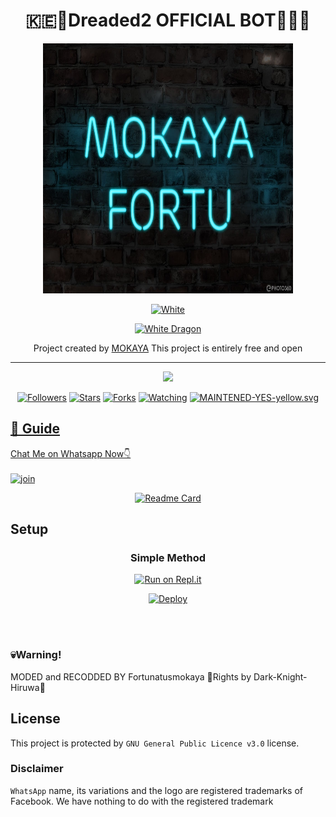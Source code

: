 

<div align="center">
  <h1>🇰🇪🦄Dreaded2 OFFICIAL BOT🦄🇰🇪</h1>
</div>
<div align="center">
  <img border-radius: 15px src="IMG-20211208-WA0237.jpg" width="400" height="400"/>
  <p align="center">
<a href="#"><img title="White" src="https://img.shields.io/badge/DREADED2 PUBLIC-blue?colorA=%23ff0000&colorB=%23017e40&style=for-the-badge"></a>
</p>
  <p align="center">
<a href="https://github.com/Fortunatusmokaya"><img title="White Dragon" src="https://img.shields.io/badge/Created💥by💥 MOKAYA-dqz/JulieMwol?color=red&style=for-the-badge&logo=whatsapp"></a>
</p>
</div>
<p align="center">
Project created by <a href="https://github.com/Fortunatusmokaya"> MOKAYA</a> This project is entirely  free and open
    <br
       | © |
        owner |
    <br> 
</p>

----

  <p align="center">
  <a href="https://Fortunatusmokaya">
    <img src="https://img.shields.io/github/repo-size/Fortunatusmokaya/Dreaded2?color=green&label=Repo%20total%20size&style=plastic">
<p align="center">
<a href="https://github.com/Fortunatusmokaya/followers"><img title="Followers" src="https://img.shields.io/github/followers/Dark-Knight-Hiruwa?color=blue&style=flat-square"></a>
<a href="https://github.com/Fortunatusmokaya/Dreaded2/stargazers"><img title="Stars" src="https://img.shields.io/github/stars/Fortunatusmokaya/Dreaded2?color=blue&style=flat-square"></a>
<a href="https://github.com/Fortunatusmokaya/Dreaded2/network/members"><img title="Forks" src="https://img.shields.io/github/forks/Fortunatusmokaya/Dreaded2?color=blue&style=flat-square"></a>
<a href="https://github.com/Fortunatusmokaya/Dreaded2/watchers"><img title="Watching" src="https://img.shields.io/github/watchers/Fortunatusmokaya/Dreaded2?label=Watchers&color=blue&style=flat-square"></a>
<a href="#"><img title="MAINTENED-YES-yellow.svg" src="https://img.shields.io/badge/UNMAINTENED-NO-blue.svg"</a>
</p>
  

## 📢 Guide
Chat Me on Whatsapp Now👇
    <br>
<br>
  [![join](https://github.com/Alien-alfa/PublicBot/blob/main/wlogo.svg.png)](https://wa.me/+254787758078)
  <div align="center">
       
  [![Readme Card](https://github-readme-stats.vercel.app/api/pin/?username=Fortunatusmokaya&repo=Dreaded2&theme=nightowl)](https://github.com/Fortunatusmokaya/Dreaded2)
  </div>
    
## Setup
<div align="center">

  ### Simple Method
  
[![Run on Repl.it](https://repl.it/badge/github/quiec/whatsAlfa)](https://replit.com/@TRexWa/T-REX-QR-SESSION)

[![Deploy](https://www.herokucdn.com/deploy/button.svg)](http://heroku.com/deploy?template=https://github.com/Fortunatusmokaya/Dreaded2)
     </div>
<br>
<br > 
### 💀Warning! 
MODED and RECODDED BY Fortunatusmokaya
 🥵Rights by Dark-Knight-Hiruwa👿
## License
This project is protected by `GNU General Public Licence v3.0` license.
### Disclaimer
`WhatsApp` name, its variations and the logo are registered trademarks of Facebook. We have nothing to do with the registered trademark
